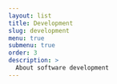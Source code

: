 ```yaml
---
layout: list
title: Development
slug: development
menu: true
submenu: true
order: 3
description: >
  About software development
---
```

